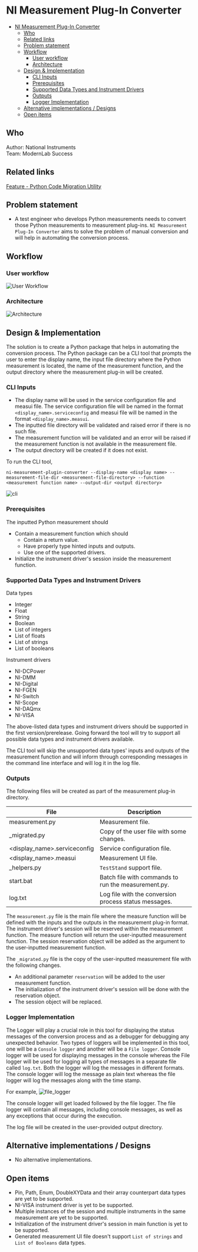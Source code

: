 # NI Measurement Plug-In Converter

- [NI Measurement Plug-In Converter](#ni-measurement-plug-in-converter)
  - [Who](#who)
  - [Related links](#related-links)
  - [Problem statement](#problem-statement)
  - [Workflow](#workflow)
    - [User workflow](#user-workflow)
    - [Architecture](#architecture)
  - [Design \& Implementation](#design--implementation)
    - [CLI Inputs](#cli-inputs)
    - [Prerequisites](#prerequisites)
    - [Supported Data Types and Instrument Drivers](#supported-data-types-and-instrument-drivers)
    - [Outputs](#outputs)
    - [Logger Implementation](#logger-implementation)
  - [Alternative implementations / Designs](#alternative-implementations--designs)
  - [Open items](#open-items)

## Who

Author: National Instruments \
Team: ModernLab Success

## Related links

[Feature - Python Code Migration Utility](https://dev.azure.com/ni/DevCentral/_backlogs/backlog/ModernLab%20Reference%20Architecture/Epics/?workitem=2809380)

## Problem statement

- A test engineer who develops Python measurements needs to convert those Python measurements to measurement plug-ins. `NI Measurement Plug-In Converter` aims to solve the problem of manual conversion and will help in automating the conversion process.

## Workflow

### User workflow

![User Workflow](user_workflow.png)

### Architecture

![Architecture](architecture_flow.png)

## Design & Implementation

The solution is to create a Python package that helps in automating the conversion process. The Python package can be a CLI tool that prompts the user to enter the display name, the input file directory where the Python measurement is located, the name of the measurement function, and the output directory where the measurement plug-in will be created.

### CLI Inputs

- The display name will be used in the service configuration file and measui file. The service configuration file will be named in the format `<display_name>.serviceconfig` and measui file will be named in the format `<display_name>.measui`.
- The inputted file directory will be validated and raised error if there is no such file.
- The measurement function will be validated and an error will be raised if the measurement function is not available in the measurement file.
- The output directory will be created if it does not exist.

To run the CLI tool,
```
ni-measurement-plugin-converter --display-name <display name> --measurement-file-dir <measurement-file-directory> --function <measurement function name> --output-dir <output directory>
```

![cli](cli.png)

### Prerequisites

The inputted Python measurement should
- Contain a measurement function which should
  - Contain a return value.
  - Have properly type hinted inputs and outputs.
  - Use one of the supported drivers.
- Initialize the instrument driver's session inside the measurement function.

### Supported Data Types and Instrument Drivers

Data types

- Integer
- Float
- String
- Boolean
- List of integers
- List of floats
- List of strings
- List of booleans

Instrument drivers

- NI-DCPower
- NI-DMM
- NI-Digital
- NI-FGEN
- NI-Switch
- NI-Scope
- NI-DAQmx
- NI-VISA

The above-listed data types and instrument drivers should be supported in the first version/prerelease. Going forward the tool will try to support all possible data types and instrument drivers available.

The CLI tool will skip the unsupported data types' inputs and outputs of the measurement function and will inform through corresponding messages in the command line interface and will log it in the log file. 

### Outputs

The following files will be created as part of the measurement plug-in directory.

| File                         | Description                                           |
| ---------------------------- | ----------------------------------------------------- |
| measurement.py               | Measurement file.                                     |
| _migrated.py                 | Copy of the user file with some changes.              |
| <display_name>.serviceconfig | Service configuration file.                           |
| <display_name>.measui        | Measurement UI file.                                  |
| _helpers.py                  | `TestStand` support file.                             |
| start.bat                    | Batch file with commands to run the measurement.py.   |
| log.txt                      | Log file with the conversion process status messages. |


The `measurement.py` file is the main file where the measure function will be defined with the inputs and the outputs in the measurement plug-in format. The instrument driver's session will be reserved within the measurement function. The measure function will return the user-inputted measurement function. The session reservation object will be added as the argument to the user-inputted measurement function.

The `_migrated.py` file is the copy of the user-inputted measurement file with the following changes.
- An additional parameter `reservation` will be added to the user measurement function.
- The initialization of the instrument driver's session will be done with the reservation object.
- The session object will be replaced.

### Logger Implementation

The Logger will play a crucial role in this tool for displaying the status messages of the conversion process and as a debugger for debugging any unexpected behavior.
Two types of loggers will be implemented in this tool, one will be a `Console logger` and another will be a `File logger`. Console logger will be used for displaying messages in the console whereas the File logger will be used for logging all types of messages in a separate file called `log.txt`. Both the logger will log the messages in different formats. The console logger will log the message as plain text whereas the file logger will log the messages along with the time stamp.

For example,
![file_logger](file_logger.png)

The console logger will get loaded followed by the file logger. The file logger will contain all messages, including console messages, as well as any exceptions that occur during the execution.

The log file will be created in the user-provided output directory.

## Alternative implementations / Designs

- No alternative implementations.

## Open items

- Pin, Path, Enum, DoubleXYData and their array counterpart data types are yet to be supported.
- NI-VISA instrument driver is yet to be supported.
- Multiple instances of the session and multiple instruments in the same measurement are yet to be supported.
- Initialization of the instrument driver's session in main function is yet to be supported.
- Generated measurement UI file doesn't support `List of strings` and `List of Booleans` data types.
